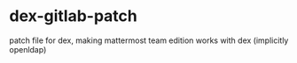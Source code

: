 # dex-gitlab-patch
patch file for dex, making mattermost team edition works with dex (implicitly openldap)
